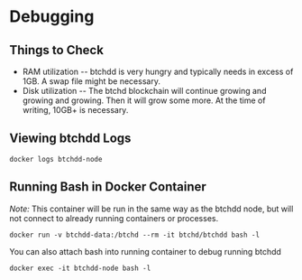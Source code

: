 # Debugging

## Things to Check

* RAM utilization -- btchdd is very hungry and typically needs in excess of 1GB.  A swap file might be necessary.
* Disk utilization -- The btchd blockchain will continue growing and growing and growing.  Then it will grow some more.  At the time of writing, 10GB+ is necessary.

## Viewing btchdd Logs

    docker logs btchdd-node


## Running Bash in Docker Container

*Note:* This container will be run in the same way as the btchdd node, but will not connect to already running containers or processes.

    docker run -v btchdd-data:/btchd --rm -it btchd/btchdd bash -l

You can also attach bash into running container to debug running btchdd

    docker exec -it btchdd-node bash -l


